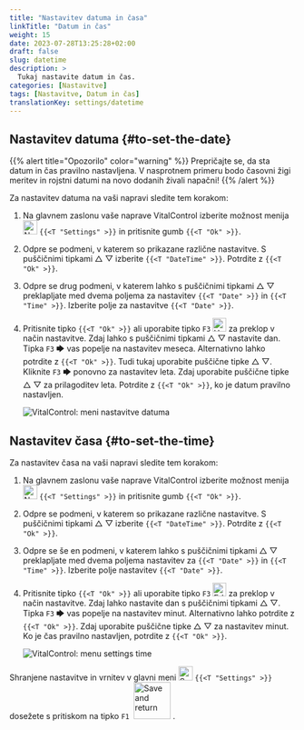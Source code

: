 ```yaml
---
title: "Nastavitev datuma in časa"
linkTitle: "Datum in čas"
weight: 15
date: 2023-07-28T13:25:28+02:00
draft: false
slug: datetime
description: >
  Tukaj nastavite datum in čas.
categories: [Nastavitve]
tags: [Nastavitve, Datum in čas]
translationKey: settings/datetime
---
```

## Nastavitev datuma {#to-set-the-date}
{{% alert title="Opozorilo" color="warning" %}}
Prepričajte se, da sta datum in čas pravilno nastavljena. V nasprotnem primeru bodo časovni žigi meritev in rojstni datumi na novo dodanih živali napačni!
{{% /alert %}}

Za nastavitev datuma na vaši napravi sledite tem korakom:

1. Na glavnem zaslonu vaše naprave VitalControl izberite možnost menija <img src="/icons/gear.svg" width="25" align="bottom" alt="Nastavitve" /> `{{<T "Settings" >}}` in pritisnite gumb `{{<T "Ok" >}}`.

2. Odpre se podmeni, v katerem so prikazane različne nastavitve. S puščičnimi tipkami △ ▽ izberite `{{<T "DateTime" >}}`. Potrdite z `{{<T "Ok" >}}`.

3. Odpre se drug podmeni, v katerem lahko s puščičnimi tipkami △ ▽ preklapljate med dvema poljema za nastavitev `{{<T "Date" >}}` in `{{<T "Time" >}}`. Izberite polje za nastavitve `{{<T "Date" >}}`.

4. Pritisnite tipko `{{<T "Ok" >}}` ali uporabite tipko `F3` <img src="/icons/actions/edit.svg" width="24" align="bottom" alt="Uredi" /> za preklop v način nastavitve. Zdaj lahko s puščičnimi tipkami △ ▽ nastavite dan. Tipka `F3` 🡆 vas popelje na nastavitev meseca. Alternativno lahko potrdite z `{{<T "Ok" >}}`. Tudi tukaj uporabite puščične tipke △ ▽. Kliknite `F3` 🡆 ponovno za nastavitev leta. Zdaj uporabite puščične tipke △ ▽ za prilagoditev leta. Potrdite z `{{<T "Ok" >}}`, ko je datum pravilno nastavljen.

    ![VitalControl: meni nastavitve datuma](../images/date.png "Nastavitev datuma")

## Nastavitev časa {#to-set-the-time}

Za nastavitev časa na vaši napravi sledite tem korakom:

1. Na glavnem zaslonu vaše naprave VitalControl izberite možnost menija <img src="/icons/gear.svg" width="25" align="bottom" alt="Nastavitve" /> `{{<T "Settings" >}}` in pritisnite gumb `{{<T "Ok" >}}`.

2. Odpre se podmeni, v katerem so prikazane različne nastavitve. S puščičnimi tipkami △ ▽ izberite `{{<T "DateTime" >}}`. Potrdite z `{{<T "Ok" >}}`.


3. Odpre se še en podmeni, v katerem lahko s puščičnimi tipkami △ ▽ preklapljate med dvema poljema nastavitev za `{{<T "Date" >}}` in `{{<T "Time" >}}`. Izberite polje nastavitev `{{<T "Date" >}}`.

4. Pritisnite tipko `{{<T "Ok" >}}` ali uporabite tipko `F3` <img src="/icons/actions/edit.svg" width="24" align="bottom" alt="Edit" /> za preklop v način nastavitve. Zdaj lahko nastavite dan s puščičnimi tipkami △ ▽. Tipka `F3` 🡆 vas popelje na nastavitev minut. Alternativno lahko potrdite z `{{<T "Ok" >}}`. Zdaj uporabite puščične tipke △ ▽ za nastavitev minut. Ko je čas pravilno nastavljen, potrdite z `{{<T "Ok" >}}`.

    ![VitalControl: menu settings time](../images/time.png "To set the time")

Shranjene nastavitve in vrnitev v glavni meni <img src="/icons/gear.svg" width="25" align="bottom" alt="Settings" /> `{{<T "Settings" >}}` dosežete s pritiskom na tipko `F1` &nbsp;<img src="/icons/footer/save_exit.svg" width="65" align="bottom" alt="Save and return" />&nbsp;.
